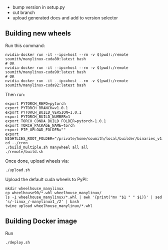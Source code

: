 - bump version in setup.py
- cut branch
- upload generated docs and add to version selector


## Building new wheels

Run this command:

```
nvidia-docker run -it --ipc=host --rm -v $(pwd):/remote soumith/manylinux-cuda80:latest bash
# OR
nvidia-docker run -it --ipc=host --rm -v $(pwd):/remote soumith/manylinux-cuda90:latest bash
# OR
nvidia-docker run -it --ipc=host --rm -v $(pwd):/remote soumith/manylinux-cuda92:latest bash
```

Then run:

```
export PYTORCH_REPO=pytorch
export PYTORCH_BRANCH=v1.0.1
export PYTORCH_BUILD_VERSION=1.0.1
export PYTORCH_BUILD_NUMBER=1
export TORCH_CONDA_BUILD_FOLDER=pytorch-1.0.1
export TORCH_PACKAGE_NAME=torch
export PIP_UPLOAD_FOLDER=""
export NIGHTLIES_ROOT_FOLDER="/private/home/soumith/local/builder/binaries_v1.0.1"
cd ../cron
./build_multiple.sh manywheel all all
./remote/build.sh
```

Once done, upload wheels via:

```
./upload.sh
```

Upload the default cuda wheels to PyPI:

```
mkdir wheelhouse_manylinux
cp wheelhouse90/*.whl wheelhouse_manylinux/
ls -1 wheelhouse_manylinux/*.whl | awk '{print("mv "$1 " " $1)}' | sed 's/-linux_/-manylinux1_/2' | bash
twine upload wheelhouse_manylinux/*.whl
```

## Building Docker image

Run

```
./deploy.sh
```
